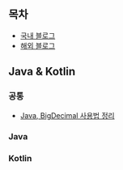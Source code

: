 
## 목차
* [국내 블로그](#국내-기술-블로그)
* [해외 블로그](#해외-기술-블로그)


## Java & Kotlin

### 공통
* [Java, BigDecimal 사용법 정리](https://jsonobject.tistory.com/466)

### Java


### Kotlin